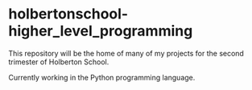 # holbertonschool-higher_level_programming

This repository will be the home of many of my projects for the second trimester of Holberton School.

Currently working in the Python programming language.
